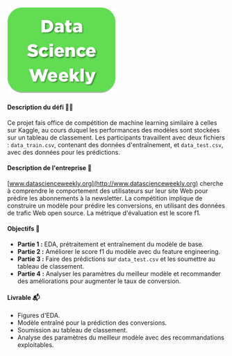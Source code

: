 <div style="text-align:left;">
    <img src="./img.png" alt="DSW LOGO" width="250px" style="margin-left: 0px;"/>
</div>


#### Description du défi 🚴🚴
Ce projet fais office de compétition de machine learning similaire à celles sur Kaggle, au cours duquel les performances des modèles sont stockées sur un tableau de classement.
Les participants travaillent avec deux fichiers : `data_train.csv`, contenant des données d'entraînement, et `data_test.csv`, avec des données pour les prédictions.

#### Description de l'entreprise 📇
[www.datascienceweekly.org](http://www.datascienceweekly.org) cherche à comprendre le comportement des utilisateurs sur leur site Web pour prédire les abonnements à la newsletter. La compétition implique de construire un modèle pour prédire les conversions, en utilisant des données de trafic Web open source. La métrique d'évaluation est le score f1.

#### Objectifs 🎯
- **Partie 1 :** EDA, prétraitement et entraînement du modèle de base.
- **Partie 2 :** Améliorer le score f1 du modèle avec du feature engineering.
- **Partie 3 :** Faire des prédictions sur `data_test.csv` et les soumettre au tableau de classement.
- **Partie 4 :** Analyser les paramètres du meilleur modèle et recommander des améliorations pour augmenter le taux de conversion.

#### Livrable 📬
- Figures d'EDA.
- Modèle entraîné pour la prédiction des conversions.
- Soumission au tableau de classement.
- Analyse des paramètres du meilleur modèle avec des recommandations exploitables.

